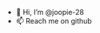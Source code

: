 - 👋 Hi, I’m @joopie-28
- 📫 Reach me on github

<!---
joopie-28/joopie-28 is a ✨ special ✨ repository because its `README.md` (this file) appears on your GitHub profile.
You can click the Preview link to take a look at your changes.
--->
